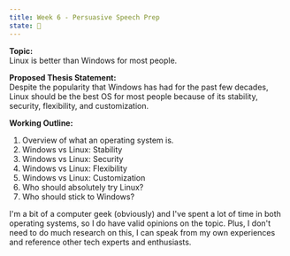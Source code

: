 ```yaml
---
title: Week 6 - Persuasive Speech Prep
state: 🌸
---
```

**Topic:**\
  Linux is better than Windows for most people.

**Proposed Thesis Statement:**\
  Despite the popularity that Windows has had for the past few decades, Linux should be the best OS for most people because of its stability, security, flexibility, and customization.

**Working Outline:**

1. Overview of what an operating system is.
2. Windows vs Linux: Stability
3. Windows vs Linux: Security
4. Windows vs Linux:  Flexibility
5. Windows vs Linux: Customization
6. Who should absolutely try Linux?
7. Who should stick to Windows?

I'm a bit of a computer geek (obviously) and I've spent a lot of time in both operating systems, so I do have valid opinions on the topic. Plus, I don't need to do much research on this, I can speak from my own experiences and reference other tech experts and enthusiasts.
